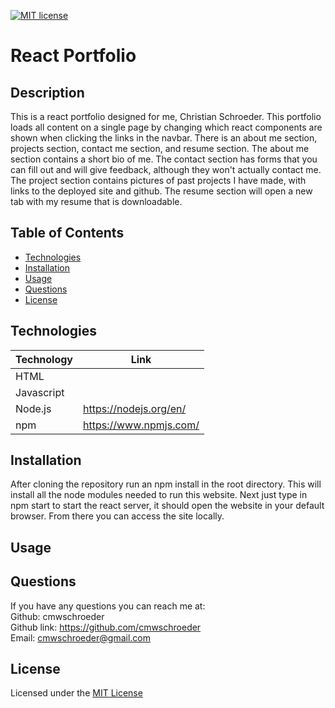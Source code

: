 [![MIT license](https://img.shields.io/badge/License-MIT-blue.svg)](./LICENSE)
# React Portfolio

## Description

This is a react portfolio designed for me, Christian Schroeder. This portfolio loads all content on a single page by changing which react components are shown when clicking the links in the navbar. There is an about me section, projects section, contact me section, and resume section. The about me section contains a short bio of me. The contact section has forms that you can fill out and will give feedback, although they won't actually contact me. The project section contains pictures of past projects I have made, with links to the deployed site and github. The resume section will open a new tab with my resume that is downloadable. 

## Table of Contents

* [Technologies](#technologies)
* [Installation](#installation)
* [Usage](#usage)
* [Questions](#questions)
* [License](#license)

## Technologies

| Technology | Link |
| -------- | ------|
| HTML |   |
| Javascript |    |
| Node.js | https://nodejs.org/en/ |
| npm | https://www.npmjs.com/ |

## Installation

After cloning the repository run an npm install in the root directory. This will install all the node modules needed to run this website. Next just type in npm start to start the react server, it should open the website in your default browser. From there you can access the site locally.

## Usage


## Questions
If you have any questions you can reach me at:  
Github: cmwschroeder  
Github link: https://github.com/cmwschroeder  
Email: cmwschroeder@gmail.com

## License

Licensed under the [MIT License](LICENSE)